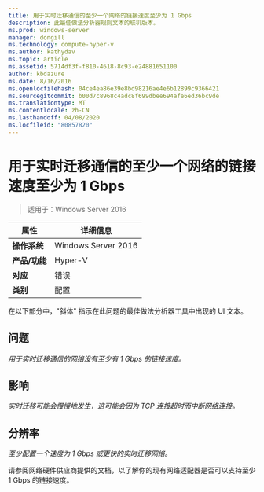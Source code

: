 ```yaml
---
title: 用于实时迁移通信的至少一个网络的链接速度至少为 1 Gbps
description: 此最佳做法分析器规则文本的联机版本。
ms.prod: windows-server
manager: dongill
ms.technology: compute-hyper-v
ms.author: kathydav
ms.topic: article
ms.assetid: 5714df3f-f810-4618-8c93-e24881651100
author: kbdazure
ms.date: 8/16/2016
ms.openlocfilehash: 04ce4ea86e39e8bd98216ae4e6b12899c9366421
ms.sourcegitcommit: b00d7c8968c4adc8f699dbee694afe6ed36bc9de
ms.translationtype: MT
ms.contentlocale: zh-CN
ms.lasthandoff: 04/08/2020
ms.locfileid: "80857820"
---
```

# <a name="at-least-one-network-for-live-migration-traffic-should-have-a-link-speed-of-at-least-1-gbps"></a>用于实时迁移通信的至少一个网络的链接速度至少为 1 Gbps

>适用于：Windows Server 2016


  
|属性|详细信息|  
|-|-|  
|**操作系统**|Windows Server 2016|  
|**产品/功能**|Hyper-V|  
|**对应**|错误|  
|**类别**|配置|  
  
在以下部分中，"斜体" 指示在此问题的最佳做法分析器工具中出现的 UI 文本。  
  
## <a name="issue"></a>问题  
*用于实时迁移通信的网络没有至少有 1 Gbps 的链接速度。*  
  
## <a name="impact"></a>影响  
*实时迁移可能会慢慢地发生，这可能会因为 TCP 连接超时而中断网络连接。*  
  
## <a name="resolution"></a>分辨率  
*至少配置一个速度为 1 Gbps 或更快的实时迁移网络。*  
  
请参阅网络硬件供应商提供的文档，以了解你的现有网络适配器是否可以支持至少 1 Gbps 的链接速度。  
  


